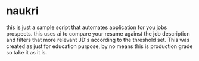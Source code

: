 # naukri
this is just a sample script that automates application for you jobs prospects. 
this uses ai to compare your resume against the job description and filters that more relevant JD's according to the threshold set. 
This was created as just for education purpose, by no means this is production grade so take it as it is.
